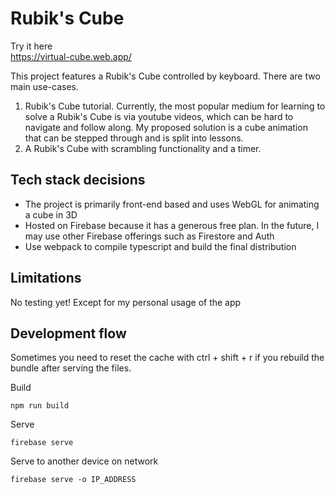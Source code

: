 # Rubik's Cube

Try it here  
https://virtual-cube.web.app/

This project features a Rubik's Cube controlled by keyboard. There are two main use-cases.  
1) Rubik's Cube tutorial. Currently, the most popular medium for learning to solve a Rubik's Cube is via youtube videos, which can be hard to navigate and follow along. My proposed solution is a cube animation that can be stepped through and is split into lessons.
2) A Rubik's Cube with scrambling functionality and a timer. 

## Tech stack decisions
- The project is primarily front-end based and uses WebGL for animating a cube in 3D
- Hosted on Firebase because it has a generous free plan. In the future, I may use other Firebase offerings such as Firestore and Auth  
- Use webpack to compile typescript and build the final distribution

## Limitations

No testing yet! Except for my personal usage of the app

## Development flow

Sometimes you need to reset the cache with ctrl + shift + r if you rebuild the bundle after serving the files.

Build
```
npm run build
```

Serve
```
firebase serve
```

Serve to another device on network
```
firebase serve -o IP_ADDRESS
```